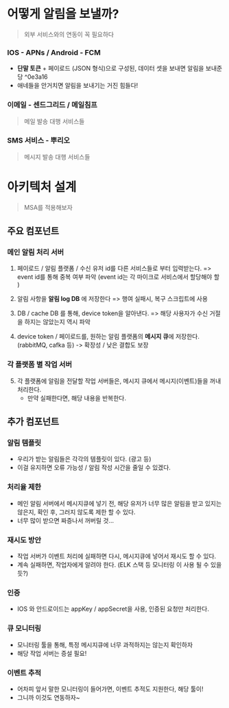 
# 어떻게 알림을 보낼까?
> 외부 서비스와의 연동이 꼭 필요하다

### IOS - APNs / Android - FCM
- **단말 토큰** + 페이로드 (JSON 형식)으로 구성된, 데이터 셋을 보내면 알림을 보내준당 ^0e3a16
- 애네들을 안거치면 알림을 보내기는 거진 힘들다!

### 이메일 - 센드그리드 / 메일침프
> 메일 발송 대행 서비스들

### SMS 서비스 - 뿌리오
> 메시지 발송 대행 서비스들


# 아키텍처 설계
> MSA를 적용해보자

## 주요 컴포넌트 

### 메인 알림 처리 서버
1. 페이로드 / 알림 플랫폼 / 수신 유저 id를 다른 서비스들로 부터 입력받는다.
	 => event id를 통해 중복 여부 파악 (event id는 각 마이크로 서비스에서 할당해야 할 )
	
	
2. 알림 사항을 **알림 log DB** 에 저장한다
	=> 행여 실패시, 복구 스크립트에 사용

3. DB / cache DB 를 통해, device token을 알아낸다. => 해당 사용자가 수신 거절을 하지는 않았는지 역시 파악

4. device token / 페이로드를, 원하는 알림 플랫폼의 **메시지 큐**에 저장한다. (rabbitMQ, cafka 등) -> 확장성 / 낮은 결합도 보장

### 각 플랫폼 별 작업 서버
5. 각 플랫폼에 알림을 전달할 작업 서버들은, 메시지 큐에서 메시지(이벤트)들을 꺼내 처리한다.
	- 만약 실패한다면, 해당 내용을 반복한다.

## 추가 컴포넌트

### 알림 템플릿
- 우리가 받는 알림들은 각각의 템플릿이 있다.  (광고 등)
- 이걸 유지하면 오류 가능성 / 알림 작성 시간을 줄일 수 있겠다.

### 처리율 제한
- 메인 알림 서버에서 메시지큐에 넣기 전, 해당 유저가 너무 많은 알림을 받고 있지는 않은지, 확인 후, 그러지 않도록 제한 할 수 있다.
- 너무 많이 받으면 짜증나서 꺼버릴 것...

### 재시도 방안
- 작업 서버가 이벤트 처리에 실패하면 다시, 메시지큐에 넣어서 재시도 할 수 있다.
- 계속 실패하면, 작업자에게 알려야 한다. (ELK 스택 등 모니터링 이 사용 될 수 있을 듯?)

### 인증
- IOS 와 안드로이드는 appKey / appSecret을 사용, 인증된 요청만 처리한다.

### 큐 모니터링
- 모니터링 툴을 통해, 특정 메시지큐에 너무 과적하지는 않는지 확인하자
- 해당 작업 서버는 증설 필요!

### 이벤트 추적
- 어차피 앞서 말한 모니터링이 들어가면, 이벤트 추적도 지원한다, 해당 툴이!
- 그니까 이것도 연동하자~ 
